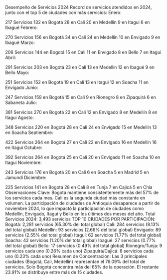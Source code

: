 Desempeño de Servicios 2024
Record de servicios atendidos en 2024, junto con el top 5 de ciudades con más servicios:
Enero:

217 Servicios
132 en Bogotá
28 en Cali
20 en Medellín
9 en Itagui
6 en Ibagué
Febrero:

270 Servicios
156 en Bogotá
34 en Cali
24 en Medellín
10 en Envigado
9 en Ibagué
Marzo:

206 Servicios
144 en Bogotá
15 en Cali
11 en Envigado
8 en Bello
7 en Itagui
Abril:

291 Servicios
203 en Bogotá
23 en Cali
13 en Medellín
12 en Ibagué
9 en Bello
Mayo:

251 Servicios
152 en Bogotá
19 en Cali
13 en Itagui
12 en Soacha
11 en Envigado
Junio:

247 Servicios
159 en Bogotá
15 en Cali
9 en Rionegro
8 en Zipaquirá
6 en Sabaneta
Julio:

381 Servicios
270 en Bogotá
22 en Cali
12 en Envigado
8 en Medellín
8 en Itagui
Agosto:

348 Servicios
220 en Bogotá
28 en Cali
24 en Envigado
15 en Medellín
13 en Soacha
Septiembre:

422 Servicios
264 en Bogotá
27 en Cali
22 en Envigado
16 en Medellín
16 en Itagui
Octubre:

392 Servicios
264 en Bogotá
25 en Cali
20 en Envigado
11 en Soacha
10 en Itagui
Noviembre:

243 Servicios
176 en Bogotá
20 en Cali
6 en Soacha
5 en Madrid
5 en Jamundí
Diciembre:

225 Servicios
141 en Bogotá
28 en Cali
8 en Tunja
7 en Cajicá
5 en Chía
Observaciones Clave:
Bogotá mantiene consistentemente más del 57% de los servicios cada mes.
Cali es la segunda ciudad más constante en volumen.
La participación de ciudades de Antioquia desaparece a partir de noviembre 2024, lo que impactó la participación de ciudades como Medellín, Envigado, Itagui y Bello en los últimos dos meses del año.
Total Servicios 2024: 3,493 servicios
TOP 10 CIUDADES POR PARTICIPACIÓN:
Bogotá: 2,281 servicios (65.30% del total global)
Cali: 284 servicios (8.13% del total global)
Medellín: 93 servicios (2.66% del total global)
Envigado: 89 servicios (2.55% del total global)
Itagui: 62 servicios (1.77% del total global)
Soacha: 42 servicios (1.20% del total global)
Ibagué: 27 servicios (0.77% del total global)
Bello: 17 servicios (0.49% del total global)
Rionegro/Tunja: 9 servicios cada uno (0.26% cada uno)
Zipaquirá/Cajicá: 8 servicios cada uno (0.23% cada uno)
Resumen de Concentración:
Las 3 principales ciudades (Bogotá, Cali, Medellín) representan el 76.09% del total de servicios.
Solo Bogotá concentra más del 65% de la operación.
El restante 23.91% se distribuye entre más de 15 ciudades.